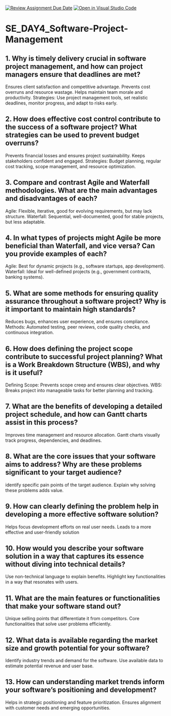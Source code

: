 [![Review Assignment Due Date](https://classroom.github.com/assets/deadline-readme-button-22041afd0340ce965d47ae6ef1cefeee28c7c493a6346c4f15d667ab976d596c.svg)](https://classroom.github.com/a/9pw6JKcu)
[![Open in Visual Studio Code](https://classroom.github.com/assets/open-in-vscode-2e0aaae1b6195c2367325f4f02e2d04e9abb55f0b24a779b69b11b9e10269abc.svg)](https://classroom.github.com/online_ide?assignment_repo_id=18534480&assignment_repo_type=AssignmentRepo)
# SE_DAY4_Software-Project-Management
## 1. Why is timely delivery crucial in software project management, and how can project managers ensure that deadlines are met?
Ensures client satisfaction and competitive advantage.
Prevents cost overruns and resource wastage.
Helps maintain team morale and productivity.
Strategies: Use project management tools, set realistic deadlines, monitor progress, and adapt to risks early.


## 2. How does effective cost control contribute to the success of a software project? What strategies can be used to prevent budget overruns?
Prevents financial losses and ensures project sustainability.
Keeps stakeholders confident and engaged.
Strategies: Budget planning, regular cost tracking, scope management, and resource optimization.

## 3. Compare and contrast Agile and Waterfall methodologies. What are the main advantages and disadvantages of each?
Agile: Flexible, iterative, good for evolving requirements, but may lack structure.
Waterfall: Sequential, well-documented, good for stable projects, but less adaptable.

## 4. In what types of projects might Agile be more beneficial than Waterfall, and vice versa? Can you provide examples of each?
Agile: Best for dynamic projects (e.g., software startups, app development).
Waterfall: Ideal for well-defined projects (e.g., government contracts, banking systems).



## 5. What are some methods for ensuring quality assurance throughout a software project? Why is it important to maintain high standards?
Reduces bugs, enhances user experience, and ensures compliance.
Methods: Automated testing, peer reviews, code quality checks, and continuous integration.


## 6. How does defining the project scope contribute to successful project planning? What is a Work Breakdown Structure (WBS), and why is it useful?

Defining Scope: Prevents scope creep and ensures clear objectives.
WBS: Breaks project into manageable tasks for better planning and tracking.
## 7. What are the benefits of developing a detailed project schedule, and how can Gantt charts assist in this process?
Improves time management and resource allocation.
Gantt charts visually track progress, dependencies, and deadlines.

## 8. What are the core issues that your software aims to address? Why are these problems significant to your target audience?
identify specific pain points of the target audience.
Explain why solving these problems adds value.

## 9. How can clearly defining the problem help in developing a more effective software solution?
Helps focus development efforts on real user needs.
Leads to a more effective and user-friendly solution

## 10. How would you describe your software solution in a way that captures its essence without diving into technical details?
Use non-technical language to explain benefits.
Highlight key functionalities in a way that resonates with users.

## 11. What are the main features or functionalities that make your software stand out?
Unique selling points that differentiate it from competitors.
Core functionalities that solve user problems efficiently.

## 12. What data is available regarding the market size and growth potential for your software?
Identify industry trends and demand for the software.
Use available data to estimate potential revenue and user base.

## 13. How can understanding market trends inform your software’s positioning and development?
Helps in strategic positioning and feature prioritization.
Ensures alignment with customer needs and emerging opportunities.
